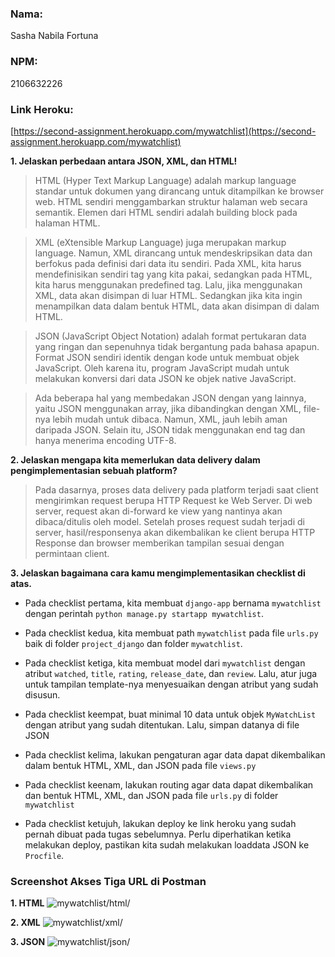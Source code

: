 ### **Nama:**

Sasha Nabila Fortuna

### **NPM:**

2106632226

### **Link Heroku:**
[https://second-assignment.herokuapp.com/mywatchlist](https://second-assignment.herokuapp.com/mywatchlist)


**1. Jelaskan perbedaan antara JSON, XML, dan HTML!**

>HTML (Hyper Text Markup Language) adalah markup language standar untuk dokumen yang dirancang untuk ditampilkan ke browser web. HTML sendiri menggambarkan struktur halaman web secara semantik. Elemen dari HTML sendiri adalah building block pada halaman HTML.

>XML (eXtensible Markup Language) juga merupakan markup language. Namun, XML dirancang untuk mendeskripsikan data dan berfokus pada definisi dari data itu sendiri. Pada XML, kita harus mendefinisikan sendiri tag yang kita pakai, sedangkan pada HTML, kita harus menggunakan predefined tag. Lalu, jika menggunakan XML, data akan disimpan di luar HTML. Sedangkan jika kita ingin menampilkan data dalam bentuk HTML, data akan disimpan di dalam HTML.

>JSON (JavaScript Object Notation) adalah format pertukaran data yang ringan dan sepenuhnya tidak bergantung pada bahasa apapun. Format JSON sendiri identik dengan kode untuk membuat objek JavaScript. Oleh karena itu, program JavaScript mudah untuk melakukan konversi dari data JSON ke objek native JavaScript.

>Ada beberapa hal yang membedakan JSON dengan yang lainnya, yaitu JSON menggunakan array, jika dibandingkan dengan XML, file-nya lebih mudah untuk dibaca. Namun, XML, jauh lebih aman daripada JSON. Selain itu, JSON tidak menggunakan end tag dan hanya menerima encoding UTF-8.

**2. Jelaskan mengapa kita memerlukan data delivery dalam pengimplementasian sebuah platform?**

>Pada dasarnya, proses data delivery pada platform terjadi saat client mengirimkan request berupa HTTP Request ke Web Server. Di web server, request akan di-forward ke view yang nantinya akan dibaca/ditulis oleh model. Setelah proses request sudah terjadi di server, hasil/responsenya akan dikembalikan ke client berupa HTTP Response dan browser memberikan tampilan sesuai dengan permintaan client.

**3. Jelaskan bagaimana cara kamu mengimplementasikan checklist di atas.**

- Pada checklist pertama, kita membuat `django-app` bernama `mywatchlist` dengan perintah `python manage.py startapp mywatchlist`.

- Pada checklist kedua, kita membuat path   `mywatchlist` pada file `urls.py` baik di folder `project_django` dan folder `mywatchlist`.

- Pada checklist ketiga, kita membuat model dari `mywatchlist` dengan atribut `watched`, `title`, `rating`, `release_date`, dan `review`. Lalu, atur juga untuk tampilan template-nya menyesuaikan dengan atribut yang sudah disusun.

- Pada checklist keempat, buat minimal 10 data untuk objek `MyWatchList` dengan atribut yang sudah ditentukan. Lalu, simpan datanya di file JSON

- Pada checklist kelima, lakukan pengaturan agar data dapat dikembalikan dalam bentuk HTML, XML, dan JSON pada file `views.py`

- Pada checklist keenam, lakukan routing agar data dapat dikembalikan dan bentuk HTML, XML, dan JSON pada file `urls.py` di folder `mywatchlist`

- Pada checklist ketujuh, lakukan deploy ke link heroku yang sudah pernah dibuat pada tugas sebelumnya. Perlu diperhatikan ketika melakukan deploy, pastikan kita sudah melakukan loaddata JSON ke `Procfile`.

### **Screenshot Akses Tiga URL di Postman**

**1. HTML**
![mywatchlist/html/](https://drive.google.com/uc?id=1JkH9-ahkoIxSwLsy5PWoUfuoJDMqbDIv)

**2. XML**
![mywatchlist/xml/](https://drive.google.com/uc?id=1avFs3j_LglIURWr_P-kVbS5kzCxyvuRX)

**3. JSON**
![mywatchlist/json/](https://drive.google.com/uc?id=1hzioSPnsmmMgC-s6MazfK-SwLqQ8Rz-Q)